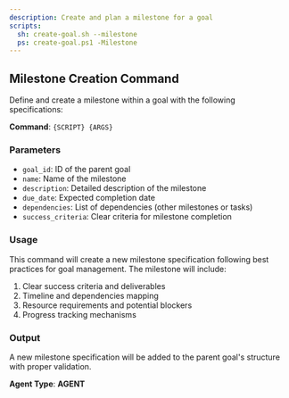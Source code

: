 ```yaml
---
description: Create and plan a milestone for a goal
scripts:
  sh: create-goal.sh --milestone
  ps: create-goal.ps1 -Milestone
---
```


## Milestone Creation Command

Define and create a milestone within a goal with the following specifications:

**Command**: `{SCRIPT} {ARGS}`

### Parameters
- `goal_id`: ID of the parent goal
- `name`: Name of the milestone
- `description`: Detailed description of the milestone
- `due_date`: Expected completion date
- `dependencies`: List of dependencies (other milestones or tasks)
- `success_criteria`: Clear criteria for milestone completion

### Usage
This command will create a new milestone specification following best practices for goal management. The milestone will include:

1. Clear success criteria and deliverables
2. Timeline and dependencies mapping
3. Resource requirements and potential blockers
4. Progress tracking mechanisms

### Output
A new milestone specification will be added to the parent goal's structure with proper validation.

**Agent Type**: __AGENT__